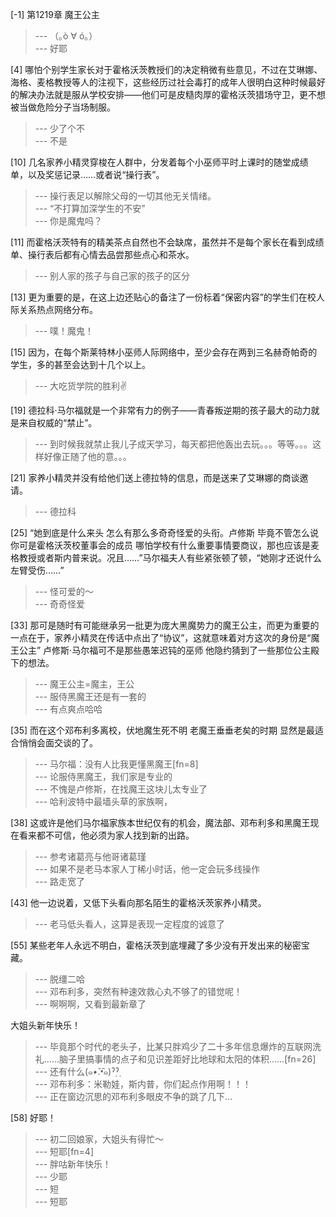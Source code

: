 
[-1] 第1219章 魔王公主
>--- （｡ò ∀ ó｡）<br>
>--- 好耶<br>

[4] 哪怕个别学生家长对于霍格沃茨教授们的决定稍微有些意见，不过在艾琳娜、海格、麦格教授等人的注视下，这些经历过社会毒打的成年人很明白这种时候最好的解决办法就是服从学校安排——他们可是皮糙肉厚的霍格沃茨猎场守卫，更不想被当做危险分子当场制服。
>--- 少了个不<br>
>--- 不是<br>

[10] 几名家养小精灵穿梭在人群中，分发着每个小巫师平时上课时的随堂成绩单，以及奖惩记录……或者说“操行表”。
>--- 操行表足以解除父母的一切其他无关情绪。<br>
>--- “不打算加深学生的不安”<br>
>--- 你是魔鬼吗？<br>

[11] 而霍格沃茨特有的精美茶点自然也不会缺席，虽然并不是每个家长在看到成绩单、操行表后都有心情去品尝那些点心和茶水。
>--- 别人家的孩子与自己家的孩子的区分<br>

[13] 更为重要的是，在这上边还贴心的备注了一份标着“保密内容”的学生们在校人际关系热点网络分布。
>--- 噗！魔鬼！<br>

[15] 因为，在每个斯莱特林小巫师人际网络中，至少会存在两到三名赫奇帕奇的学生，多的甚至会达到十几个以上。
>--- 大吃货学院的胜利✌<br>

[19] 德拉科·马尔福就是一个非常有力的例子——青春叛逆期的孩子最大的动力就是来自权威的“禁止”。
>--- 到时候我就禁止我儿子成天学习，每天都把他轰出去玩。。。等等。。。这样好像正随了他的意。。。<br>

[21] 家养小精灵并没有给他们送上德拉特的信息，而是送来了艾琳娜的商谈邀请。
>--- 德拉科<br>

[25] “她到底是什么来头 怎么有那么多奇奇怪爱的头衔。卢修斯 毕竟不管怎么说 你可是霍格沃茨校董事会的成员 哪怕学校有什么重要事情要商议，那也应该是麦格教授或者斯内普来说。况且……”马尔福夫人有些紧张顿了顿，“她刚才还说什么左臂受伤……”
>--- 怪可爱的～<br>
>--- 奇奇怪爱<br>

[33] 那可是随时有可能继承另一批更为庞大黑魔势力的魔王公主，而更为重要的一点在于，家养小精灵在传话中点出了“协议”，这就意味着对方这次的身份是“魔王公主” 卢修斯·马尔福可不是那些愚笨迟钝的巫师 他隐约猜到了一些那位公主殿下的想法。
>--- 魔王公主=魔主，王公<br>
>--- 服侍黑魔王还是有一套的<br>
>--- 有点爽点哈哈<br>

[35] 而在这个邓布利多离校，伏地魔生死不明 老魔王垂垂老矣的时期 显然是最适合悄悄会面交谈的了。
>--- 马尔福：没有人比我更懂黑魔王[fn=8]<br>
>--- 论服侍黑魔王，我们家是专业的<br>
>--- 不愧是卢修斯，在找魔王这块儿太专业了<br>
>--- 哈利波特中最墙头草的家族啊，<br>

[38] 这或许是他们马尔福家族本世纪仅有的机会，魔法部、邓布利多和黑魔王现在看来都不可信，他必须为家人找到新的出路。
>--- 参考诸葛亮与他哥诸葛瑾<br>
>--- 如果不是老马本家人丁稀小时话，他一定会玩多线操作<br>
>--- 路走宽了<br>

[43] 他一边说着，又低下头看向那名陌生的霍格沃茨家养小精灵。
>--- 老马低头看人，这算是表现一定程度的诚意了<br>

[55] 某些老年人永远不明白，霍格沃茨到底埋藏了多少没有开发出来的秘密宝藏。
>--- 脱缰二哈<br>
>--- 邓布利多，突然有种速效救心丸不够了的错觉呢！<br>
>--- 啊啊啊，又看到最新章了

大姐头新年快乐！<br>
>--- 毕竟那个时代的老头子，比某只胖鸡少了二十多年信息爆炸的互联网洗礼……脑子里搞事情的点子和见识差距好比地球和太阳的体积……[fn=26]<br>
>--- 还有什么(๑•̌.•̑๑)ˀ̣ˀ̣<br>
>--- 邓布利多：米勒娃，斯内普，你们起点作用啊！！！<br>
>--- 正在窗边沉思的邓布利多眼皮不争的跳了几下...<br>

[58] 好耶！
>--- 初二回娘家，大姐头有得忙～<br>
>--- 短耶[fn=4]<br>
>--- 胖咕新年快乐！<br>
>--- 少耶<br>
>--- 短<br>
>--- 短耶<br>
